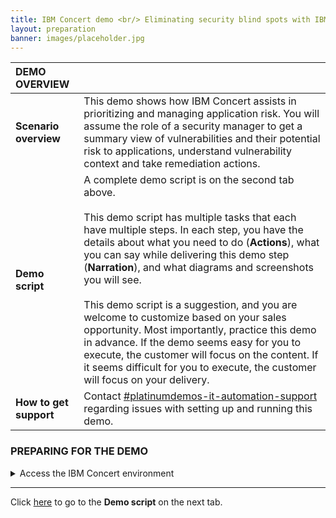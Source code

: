 ```yaml
---
title: IBM Concert demo <br/> Eliminating security blind spots with IBM Concert <br/> <small> <i> Live demo for Sales and Tech Sales </i> </small>
layout: preparation
banner: images/placeholder.jpg
---
```


<span id="top"></span>

| **DEMO OVERVIEW** | | 
| :---         | :--- |
| **Scenario overview** | This demo shows how IBM Concert assists in prioritizing and managing application risk. You will assume the role of a security manager to get a summary view of vulnerabilities and their potential risk to applications, understand vulnerability context and take remediation actions. |
| **Demo script** | A complete demo script is on the second tab above. <br/><br/> This demo script has multiple tasks that each have multiple steps. In each step, you have the details about what you need to do (**Actions**), what you can say while delivering this demo step (**Narration**), and what diagrams and screenshots you will see.<br/><br/>This demo script is a suggestion, and you are welcome to customize based on your sales opportunity. Most importantly, practice this demo in advance. If the demo seems easy for you to execute, the customer will focus on the content. If it seems difficult for you to execute, the customer will focus on your delivery. |
| **How to get support** | Contact <a href="https://ibm.enterprise.slack.com/archives/C077MRC8A06" target="_blank" rel="noreferrer">#platinumdemos-it-automation-support</a> regarding issues with setting up and running this demo. |

### **PREPARING FOR THE DEMO**

<details markdown="1">

<summary>Access the IBM Concert environment</summary>

<inline-notification text="Please use this demo environment as <strong>read-only</strong>. Do not make any changes to the demo data."></inline-notification>

Log in to Concert using the following URL and credentials (You must be on the IBM VPN): <br/><br/>
•	**URL**: <a href="https://concert-ga-demo1.fyre.ibm.com:12443" target="_blank" rel="noreferrer">https://concert-ga-demo1.fyre.ibm.com:12443</a> <br/>
•	**Username**: ibm_roja_adm <br/>
•	**Password**: password <br/>

Remain on the home screen and you are ready to give the demo.

</details>

***

Click [here](demo-script) to go to the **Demo script** on the next tab.